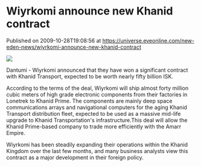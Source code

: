# Wiyrkomi announce new Khanid contract
Published on 2009-10-28T19:08:56 at https://universe.eveonline.com/new-eden-news/wiyrkomi-announce-new-khanid-contract

![](http://www.eve-mercury.net/images/mercurybanner.png)  
  
Dantumi - Wiyrkomi announced that they have won a significant contract with Khanid Transport, expected to be worth nearly fifty billion ISK.

According to the terms of the deal, Wiyrkomi will ship almost forty million cubic meters of high grade electronic components from their factories in Lonetrek to Khanid Prime. The components are mainly deep space communications arrays and navigational computers for the aging Khanid Transport distribution fleet, expected to be used as a massive mid-life upgrade to Khanid Transportation's infrastructure.This deal will allow the Khanid Prime-based company to trade more efficiently with the Amarr Empire.

Wiyrkomi has been steadily expanding their operations within the Khanid Kingdom over the last few months, and many business analysts view this contract as a major development in their foreign policy.
